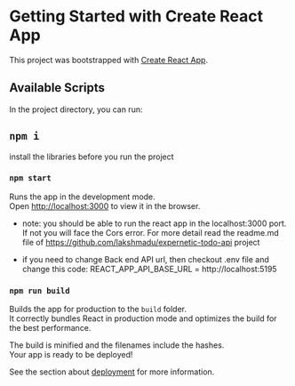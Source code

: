 # Getting Started with Create React App

This project was bootstrapped with [Create React App](https://github.com/facebook/create-react-app).

## Available Scripts

In the project directory, you can run:

## `npm i`
install the libraries before you run the project

### `npm start`

Runs the app in the development mode.\
Open [http://localhost:3000](http://localhost:3000) to view it in the browser.

* note: you should be able to run the react app in the localhost:3000 port. If not you will face the Cors error. For more detail read the readme.md file of https://github.com/lakshmadu/expernetic-todo-api project

* if you need to change Back end API url, then checkout .env file and change this code: REACT_APP_API_BASE_URL = http://localhost:5195

### `npm run build`

Builds the app for production to the `build` folder.\
It correctly bundles React in production mode and optimizes the build for the best performance.

The build is minified and the filenames include the hashes.\
Your app is ready to be deployed!

See the section about [deployment](https://facebook.github.io/create-react-app/docs/deployment) for more information.
